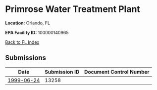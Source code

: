 # Primrose Water Treatment Plant

**Location:** Orlando, FL

**EPA Facility ID:** 100000140965

[Back to FL Index](../../index.md)

## Submissions

| Date | Submission ID | Document Control Number |
|------|--------------|-------------------------|
| [1999-06-24](submissions/13258.md) | 13258 |  |
